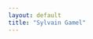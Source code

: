 ```yaml
---
layout: default
title: "Sylvain Gamel"
---
```


<script lang="JavaScript">
var homeURL = "en/";
if ( "fr-fr" === navigator.language ) {
    homeURL = "fr/";
}

document.location.href = document.location.href + homeURL;

</script>
